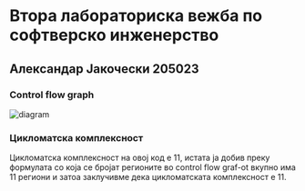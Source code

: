 # Втора лабораториска вежба по софтверско инженерство
## Александар Јакочески 205023
### Control flow graph 
![diagram](https://github.com/Aleksandar951/SI_2023_lab2_205023/assets/129682631/c39a59e8-40ac-4c40-903d-f37e8685a752)
### Цикломатска комплексност
Цикломатска комплексност на овој код е 11, истата ја добив преку формулата со која се бројат регионите во control flow graf-ot вкупно има 11 региони и затоа заклучивме дека цикломатската комплексност е 11.
